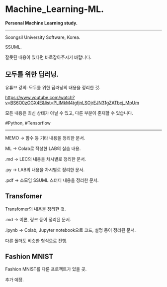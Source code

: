 # Machine_Learning-ML.
**Personal Machine Learning study.**

* * *

Soongsil University Software, Korea.

SSUML.

잘못된 내용이 있다면 바로잡아주시기 바랍니다.

## 모두를 위한 딥러닝.
유튜브 강의: 모두를 위한 딥러닝의 내용을 정리한 것.

https://www.youtube.com/watch?v=BS6O0zOGX4E&list=PLlMkM4tgfjnLSOjrEJN31gZATbcj_MpUm

모든 내용은 최신 상태가 아닐 수 있고, 다른 부분이 존재할 수 있습니다.

#Python, #Tensorflow

* * *

MEMO → 함수 등 기타 내용을 정리한 문서.

ML → Colab로 작성한 LAB의 실습 내용.

.md → LEC의 내용을 차시별로 정리한 문서.

.py → LAB의 내용을 차시별로 정리한 문서.

.pdf → 소모임 SSUML 스터디 내용을 정리한 문서.

## Transfomer
Transfomer의 내용을 정리한 것.

.md → 이론, 링크 등이 정리된 문서.

.ipynb → Colab, Jupyter notebook으로 코드, 설명 등이 정리된 문서.

다른 폴더도 비슷한 형식으로 진행.

## Fashion MNIST
Fashion MNIST를 다룬 프로젝트가 있을 곳.

추가 예정.
